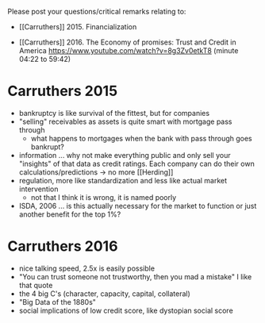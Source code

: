 Please post your questions/critical remarks relating to:

- [[Carruthers]] 2015. Financialization

- [[Carruthers]] 2016. The Economy of promises: Trust and Credit in America https://www.youtube.com/watch?v=8g3Zv0etkT8 (minute 04:22 to 59:42)

# Carruthers 2015
- bankruptcy is like survival of the fittest, but for companies
- "selling" receivables as assets is quite smart with mortgage pass through
	- what happens to mortgages when the bank with pass through goes bankrupt?
- information ... why not make everything public and only sell your "insights" of that data as credit ratings. Each company can do their own calculations/predictions -> no more [[Herding]]
- regulation, more like standardization and less like actual market intervention
	- not that I think it is wrong, it is named poorly
- ISDA, 2006 ... is this actually necessary for the market to function or just another benefit for the top 1%?
# Carruthers 2016
- nice talking speed, 2.5x is easily possible
- "You can trust someone not trustworthy, then you mad a mistake" I like that quote
- the 4 big C's (character, capacity, capital, collateral)
- "Big Data of the 1880s"
- social implications of low credit score, like dystopian social score